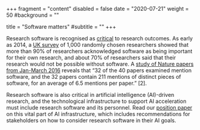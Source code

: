 +++
fragment = "content"
disabled = false
date = "2020-07-21"
weight = 50
#background = ""

title = "Software matters"
#subtitle = ""
+++

Research software is recognised as [critical](https://doi.org/10.1038/s43588-024-00651-2) to research outcomes. As early as 2014, a [UK survey](10.5281/zenodo.14809) of 1,000 randomly chosen researchers showed that more than 90% of researchers acknowledged software as being important for their own research, and about 70% of researchers said that their research would not be possible without software.  A [study of Nature papers from Jan-March 2016](https://doi.org/10.1109/eScience.2017.78) reveals that “32 of the 40 papers examined mention software, and the 32 papers contain 211 mentions of distinct pieces of software, for an average of 6.5 mentions per paper.” [2].

Research software is also critical in artificial intelligence (AI)-driven research, and the technological infrastructure to support AI acceleration must include research software and its personnel. Read our [position paper](https://doi.org/10.5281/zenodo.13350747) on this vital part of AI infrastructure, which includes  recommendations for stakeholders on how to consider research software in their AI goals. 

